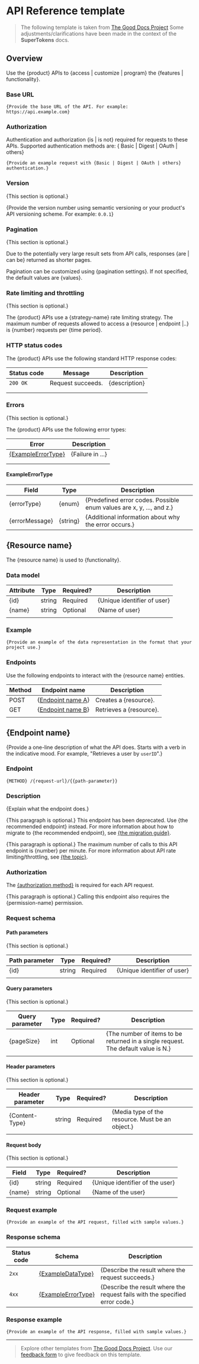 # API Reference template

> The following template is taken from [The Good Docs Project](https://www.thegooddocsproject.dev/template/api-reference)
> Some adjustments/clarifications have been made in the context of the **SuperTokens** docs.

## Overview

Use the {product} APIs to {access | customize | program} the {features | functionality}.

### Base URL

```text
{Provide the base URL of the API. For example: https://api.example.com}
```

### Authorization

Authentication and authorization {is | is not} required for requests to these APIs. Supported authentication methods are:
{ Basic | Digest | OAuth | others}

```text
{Provide an example request with {Basic | Digest | OAuth | others} authentication.}
```

### Version

{This section is optional.}

{Provide the version number using semantic versioning or your product's API versioning scheme. For example: `0.0.1`}

### Pagination

{This section is optional.}

Due to the potentially very large result sets from API calls, responses {are | can be} returned as shorter pages.

Pagination can be customized using {pagination settings}. If not specified, the default values are {values}.

### Rate limiting and throttling

{This section is optional.}

The {product} APIs use a {strategy-name} rate limiting strategy. The maximum number of requests allowed to access a {resource | endpoint |..} is {number} requests per {time period}.

### HTTP status codes

The {product} APIs use the following standard HTTP response codes:

| Status code | Message           | Description   |
| ----------- | ----------------- | ------------- |
| `200 OK`    | Request succeeds. | {description} |
|             |                   |               |
|             |                   |               |

### Errors

{This section is optional.}

The {product} APIs use the following error types:

| Error                                   | Description      |
| --------------------------------------- | ---------------- |
| [{ExampleErrorType}](#exampleerrortype) | {Failure in ...} |
|                                         |                  |
|                                         |                  |

#### ExampleErrorType

| Field          | Type     | Description                                                          |
| -------------- | -------- | -------------------------------------------------------------------- |
| {errorType}    | {enum}   | {Predefined error codes. Possible enum values are x, y, ..., and z.} |
| {errorMessage} | {string} | {Additional information about why the error occurs.}                 |

## {Resource name}

The {resource name} is used to {functionality}.

### Data model

| Attribute | Type   | Required? | Description                 |
| --------- | ------ | --------- | --------------------------- |
| {id}      | string | Required  | {Unique identifier of user} |
| {name}    | string | Optional  | {Name of user}              |
|           |        |           |                             |

### Example

```text
{Provide an example of the data representation in the format that your project use.}
```

### Endpoints

Use the following endpoints to interact with the {resource name} entities.

| Method | Endpoint name                            | Description             |
| ------ | ---------------------------------------- | ----------------------- |
| POST   | {[Endpoint name A](#link_to_endpoint_a)} | Creates a {resource}.   |
| GET    | {[Endpoint name B](#link_to_endpoint_b)} | Retrieves a {resource}. |
|        |                                          |                         |

## {Endpoint name}

{Provide a one-line description of what the API does. Starts with a verb in the indicative mood. For example, "Retrieves a user by `userID`".}

### Endpoint

```text
{METHOD} /{request-url}/{{path-parameter}}
```

### Description

{Explain what the endpoint does.}

{This paragraph is optional.} This endpoint has been deprecated. Use {the recommended endpoint} instead. For more information about how to migrate to {the recommended endpoint}, see [{the migration guide}](#link).

{This paragraph is optional.} The maximum number of calls to this API endpoint is {number} per minute. For more information about API rate limiting/throttling, see [{the topic}](#example).

### Authorization

The [{authorization method}](#authorization) is required for each API request.

{This paragraph is optional.} Calling this endpoint also requires the {permission-name} permission.

### Request schema

#### Path parameters

{This section is optional.}

| Path parameter | Type   | Required? | Description                 |
| -------------- | ------ | --------- | --------------------------- |
| {id}           | string | Required  | {Unique identifier of user} |
|                |        |           |                             |

#### Query parameters

{This section is optional.}

| Query parameter | Type | Required? | Description                                                                       |
| --------------- | ---- | --------- | --------------------------------------------------------------------------------- |
| {pageSize}      | int  | Optional  | {The number of items to be returned in a single request. The default value is N.} |
|                 |      |           |                                                                                   |

#### Header parameters

{This section is optional.}

| Header parameter | Type   | Required? | Description                                      |
| ---------------- | ------ | --------- | ------------------------------------------------ |
| {Content-Type}   | string | Required  | {Media type of the resource. Must be an object.} |
|                  |        |           |                                                  |

#### Request body

{This section is optional.}

| Field  | Type   | Required? | Description                     |
| ------ | ------ | --------- | ------------------------------- |
| {id}   | string | Required  | {Unique identifier of the user} |
| {name} | string | Optional  | {Name of the user}              |

### Request example

```text
{Provide an example of the API request, filled with sample values.}
```

### Response schema

| Status code | Schema                                  | Description                                                                  |
| ----------- | --------------------------------------- | ---------------------------------------------------------------------------- |
| `2xx`       | [{ExampleDataType}](#data-model)        | {Describe the result where the request succeeds.}                            |
| `4xx`       | [{ExampleErrorType}](#exampleerrortype) | {Describe the result where the request fails with the specified error code.} |

### Response example

```text
{Provide an example of the API response, filled with sample values.}
```

---

> Explore other templates from [The Good Docs Project](https://thegooddocsproject.dev/). Use our [feedback form](https://thegooddocsproject.dev/feedback/?template=API%20reference) to give feedback on this template.
